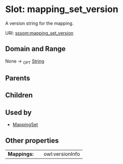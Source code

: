 
# Slot: mapping_set_version


A version string for the mapping.

URI: [sssom:mapping_set_version](http://w3id.org/sssom/mapping_set_version)


## Domain and Range

None ->  <sub>OPT</sub> [String](types/String.md)

## Parents


## Children


## Used by

 * [MappingSet](MappingSet.md)

## Other properties

|  |  |  |
| --- | --- | --- |
| **Mappings:** | | owl:versionInfo |

